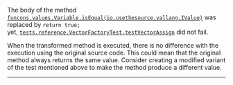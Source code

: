 
The body of the method [`funcons.values.Variable.isEqual(io.usethesource.vallang.IValue)`](https://github.com/manuelleduc/Funcon4J/blob/9d2e32824daee71b895f0d9fa6091ed4de8e1513/language/src/main/java/funcons/values/Variable.java#L52) 
was  replaced by  `return true;`  
yet,  [`tests.reference.VectorFactoryTest.testVectorAssign`](https://github.com/manuelleduc/Funcon4J/blob/9d2e32824daee71b895f0d9fa6091ed4de8e1513/language/src/test/java/tests/reference/VectorFactoryTest.java) did not fail. 

When the transformed method is executed, there is no difference with the execution using the original source code. This could mean that the original method always returns the same value. 
Consider creating a modified variant of the  test mentioned  above to make the method produce a different value.

---